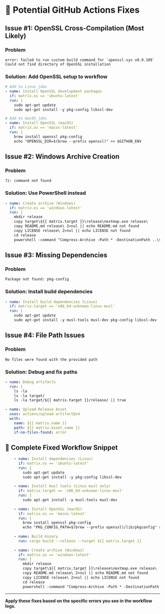 # 🔧 Potential GitHub Actions Fixes

## Issue #1: OpenSSL Cross-Compilation (Most Likely)

### Problem
```
error: failed to run custom build command for `openssl-sys v0.9.109`
Could not find directory of OpenSSL installation
```

### Solution: Add OpenSSL setup to workflow

```yml
# Add to Linux jobs
- name: Install OpenSSL development packages
  if: matrix.os == 'ubuntu-latest'
  run: |
    sudo apt-get update
    sudo apt-get install -y pkg-config libssl-dev

# Add to macOS jobs  
- name: Install OpenSSL (macOS)
  if: matrix.os == 'macos-latest'
  run: |
    brew install openssl pkg-config
    echo "OPENSSL_DIR=$(brew --prefix openssl)" >> $GITHUB_ENV
```

## Issue #2: Windows Archive Creation

### Problem
```
7z: command not found
```

### Solution: Use PowerShell instead

```yml
- name: Create archive (Windows)
  if: matrix.os == 'windows-latest'
  run: |
    mkdir release
    copy target\${{ matrix.target }}\release\nextmap.exe release\
    copy README.md release\ 2>nul || echo README.md not found
    copy LICENSE release\ 2>nul || echo LICENSE not found
    cd release
    powershell -command "Compress-Archive -Path * -DestinationPath ..\${{ matrix.asset_name }}"
```

## Issue #3: Missing Dependencies

### Problem
```
Package not found: pkg-config
```

### Solution: Install build dependencies

```yml
- name: Install build dependencies (Linux)
  if: matrix.target == 'x86_64-unknown-linux-musl'
  run: |
    sudo apt-get update
    sudo apt-get install -y musl-tools musl-dev pkg-config libssl-dev
```

## Issue #4: File Path Issues

### Problem
```
No files were found with the provided path
```

### Solution: Debug and fix paths

```yml
- name: Debug artifacts
  run: |
    ls -la
    ls -la target/
    ls -la target/${{ matrix.target }}/release/ || true
    
- name: Upload Release Asset
  uses: actions/upload-artifact@v4
  with:
    name: ${{ matrix.name }}
    path: ${{ matrix.asset_name }}
    if-no-files-found: error
```

## 🚀 Complete Fixed Workflow Snippet

```yml
    - name: Install dependencies (Linux)
      if: matrix.os == 'ubuntu-latest'
      run: |
        sudo apt-get update
        sudo apt-get install -y pkg-config libssl-dev
        
    - name: Install musl tools (Linux musl only)
      if: matrix.target == 'x86_64-unknown-linux-musl'
      run: |
        sudo apt-get install -y musl-tools musl-dev
        
    - name: Install OpenSSL (macOS)
      if: matrix.os == 'macos-latest'
      run: |
        brew install openssl pkg-config
        echo "PKG_CONFIG_PATH=$(brew --prefix openssl)/lib/pkgconfig" >> $GITHUB_ENV
        
    - name: Build binary
      run: cargo build --release --target ${{ matrix.target }}
      
    - name: Create archive (Windows) 
      if: matrix.os == 'windows-latest'
      run: |
        mkdir release
        copy target\${{ matrix.target }}\release\nextmap.exe release\
        copy README.md release\ 2>nul || echo README.md not found
        copy LICENSE release\ 2>nul || echo LICENSE not found
        cd release
        powershell -command "Compress-Archive -Path * -DestinationPath ..\${{ matrix.asset_name }}"
```

---

**Apply these fixes based on the specific errors you see in the workflow logs.**